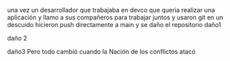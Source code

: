 una vez un desarrollador que trabajaba en devco
que queria realizar una aplicación
y llamo a sus compañeros para trabajar juntos y usaron git
en un descuido hicieron push directamente a main y se daño el repositorio
daño1



daño 2


daño3
Pero todo cambió cuando la Nación de los conflictos atacó